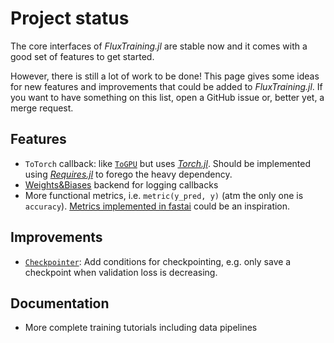 
# Project status

The core interfaces of *FluxTraining.jl* are stable now and it comes with a good set of features to get started.

However, there is still a lot of work to be done! This page gives some ideas for new features and improvements that could be added to *FluxTraining.jl*. If you want to have something on this list, open a GitHub issue or, better yet, a merge request.


## Features

- `ToTorch` callback: like [`ToGPU`](#) but uses [*Torch.jl*](https://github.com/FluxML/Torch.jl). Should be implemented using [*Requires.jl*](https://github.com/JuliaPackaging/Requires.jl) to forego the heavy dependency.
- [Weights&Biases](https://www.wandb.com/) backend for logging callbacks 
- More functional metrics, i.e. `metric(y_pred, y)` (atm the only one is `accuracy`). [Metrics implemented in fastai](https://docs.fast.ai/metrics) could be an inspiration.

## Improvements

- [`Checkpointer`](#): Add conditions for checkpointing, e.g. only save a checkpoint when validation loss is decreasing.

## Documentation

- More complete training tutorials including data pipelines